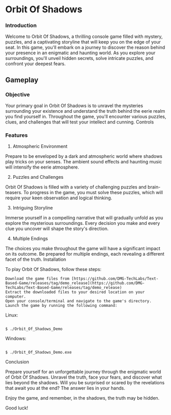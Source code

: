 # Orbit Of Shadows

### Introduction

Welcome to Orbit Of Shadows, a thrilling console game filled with mystery, puzzles, and a captivating storyline that will keep you on the edge of your seat. In this game, you'll embark on a journey to discover the reason behind your presence in an enigmatic and haunting world. As you explore your surroundings, you'll unveil hidden secrets, solve intricate puzzles, and confront your deepest fears.

## Gameplay

### Objective

Your primary goal in Orbit Of Shadows is to unravel the mysteries surrounding your existence and understand the truth behind the eerie realm you find yourself in. Throughout the game, you'll encounter various puzzles, clues, and challenges that will test your intellect and cunning.
Controls

### Features
1. Atmospheric Environment

Prepare to be enveloped by a dark and atmospheric world where shadows play tricks on your senses. The ambient sound effects and haunting music will intensify the eerie atmosphere.

2. Puzzles and Challenges

Orbit Of Shadows is filled with a variety of challenging puzzles and brain-teasers. To progress in the game, you must solve these puzzles, which will require your keen observation and logical thinking.

3. Intriguing Storyline

Immerse yourself in a compelling narrative that will gradually unfold as you explore the mysterious surroundings. Every decision you make and every clue you uncover will shape the story's direction.

4. Multiple Endings

The choices you make throughout the game will have a significant impact on its outcome. Be prepared for multiple endings, each revealing a different facet of the truth.
Installation

To play Orbit Of Shadows, follow these steps:

    Download the game files from [https://github.com/DMG-TechLabs/Text-Based-Game/releases/tag/demo_release](https://github.com/DMG-TechLabs/Text-Based-Game/releases/tag/demo_release)
    Extract the downloaded files to your desired location on your computer.
    Open your console/terminal and navigate to the game's directory.
    Launch the game by running the following command:

Linux:
``` shell

$ ./Orbit_Of_Shadows_Demo
```

Windows:
``` shell

$ ./Orbit_Of_Shadows_Demo.exe
```

Conclusion

Prepare yourself for an unforgettable journey through the enigmatic world of Orbit Of Shadows. Unravel the truth, face your fears, and discover what lies beyond the shadows. Will you be surprised or scared by the revelations that await you at the end? The answer lies in your hands.

Enjoy the game, and remember, in the shadows, the truth may be hidden.

Good luck!
